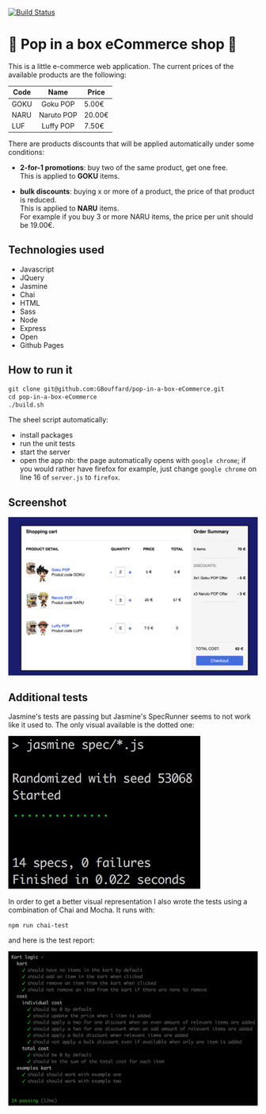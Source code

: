 [![Build Status](https://travis-ci.com/GBouffard/pop-in-a-box-eCommerce.svg?branch=master)](https://travis-ci.com/GBouffard/pop-in-a-box-eCommerce)

# :dolls: Pop in a box eCommerce shop :dolls:

This is a little e-commerce web application. The current prices of the
available products are the following:

| Code |    Name    | Price  |
| ---- | :--------: | ------ |
| GOKU |  Goku POP  | 5.00€  |
| NARU | Naruto POP | 20.00€ |
| LUF  | Luffy POP  | 7.50€  |

There are products discounts that will be applied automatically under some conditions:

- **2-for-1 promotions**: buy two of the same product, get one free.  
  This is applied to **GOKU** items.

- **bulk discounts**: buying x or more of a product, the price of that product is
  reduced.  
  This is applied to **NARU** items.  
  For example if you buy 3 or more NARU items, the price per unit should be 19.00€.

## Technologies used

- Javascript
- JQuery
- Jasmine
- Chai
- HTML
- Sass
- Node
- Express
- Open
- Github Pages

## How to run it

```
git clone git@github.com:GBouffard/pop-in-a-box-eCommerce.git
cd pop-in-a-box-eCommerce
./build.sh
```

The sheel script automatically:

- install packages
- run the unit tests
- start the server
- open the app
  nb: the page automatically opens with `google chrome`; if you would rather have firefox for example, just change `google chrome` on line 16 of `server.js` to `firefox`.

## Screenshot

![](assets/images/screenshot.png)

## Additional tests

Jasmine's tests are passing but Jasmine's SpecRunner seems to not work like it used to.
The only visual available is the dotted one:

![](assets/images/jasmine-tests.png)

In order to get a better visual representation I also wrote the tests using a combination of Chai and Mocha.
It runs with:

```
npm run chai-test
```

and here is the test report:

![](assets/images/chai-tests.png)
